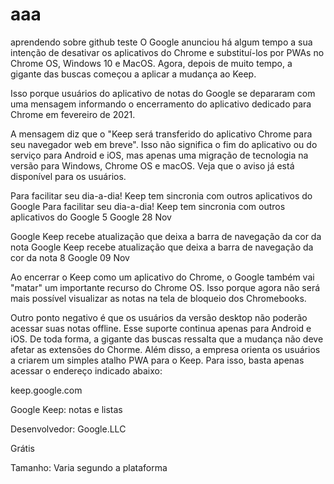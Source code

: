 # aaa
aprendendo sobre github
teste
O Google anunciou há algum tempo a sua intenção de desativar os aplicativos do Chrome e substituí-los por PWAs no Chrome OS, Windows 10 e MacOS. Agora, depois de muito tempo, a gigante das buscas começou a aplicar a mudança ao Keep.

Isso porque usuários do aplicativo de notas do Google se depararam com uma mensagem informando o encerramento do aplicativo dedicado para Chrome em fevereiro de 2021.

 A mensagem diz que o "Keep será transferido do aplicativo Chrome para seu navegador web em breve". Isso não significa o fim do aplicativo ou do serviço para Android e iOS, mas apenas uma migração de tecnologia na versão para Windows, Chrome OS e macOS.
Veja que o aviso já está disponível para os usuários.


Para facilitar seu dia-a-dia! Keep tem sincronia com outros aplicativos do Google
Para facilitar seu dia-a-dia! Keep tem sincronia com outros aplicativos do Google 5
Google 28 Nov

Google Keep recebe atualização que deixa a barra de navegação da cor da nota
Google Keep recebe atualização que deixa a barra de navegação da cor da nota 8
Google 09 Nov

Ao encerrar o Keep como um aplicativo do Chrome, o Google também vai "matar" um importante recurso do Chrome OS. Isso porque agora não será mais possível visualizar as notas na tela de bloqueio dos Chromebooks.

 Outro ponto negativo é que os usuários da versão desktop não poderão acessar suas notas offline. Esse suporte continua apenas para Android e iOS.
De toda forma, a gigante das buscas ressalta que a mudança não deve afetar as extensões do Chorme. Além disso, a empresa orienta os usuários a criarem um simples atalho PWA para o Keep. Para isso, basta apenas acessar o endereço indicado abaixo:

 keep.google.com

Google Keep: notas e listas

Desenvolvedor: Google.LLC

Grátis

Tamanho: Varia segundo a plataforma

